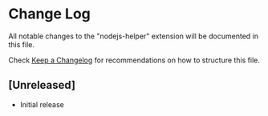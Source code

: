 # Change Log

All notable changes to the "nodejs-helper" extension will be documented in this file.

Check [Keep a Changelog](http://keepachangelog.com/) for recommendations on how to structure this file.

## [Unreleased]

- Initial release